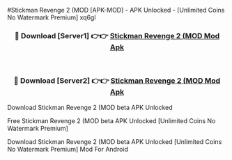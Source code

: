 #Stickman Revenge 2 (MOD [APK-MOD] - APK Unlocked - [Unlimited Coins No Watermark Premium] xq6gl



<div align="center">

<h3>🔴 Download [Server1] 👉👉 <a href="https://momento.my/?title=Stickman_Revenge_2_(MOD">Stickman Revenge 2 (MOD Mod Apk</a></h3><br>

<h3>🔴 Download [Server2] 👉👉 <a href="https://momento.my/?title=Stickman_Revenge_2_(MOD">Stickman Revenge 2 (MOD Mod Apk</a></h3>
</div>



Download Stickman Revenge 2 (MOD beta APK Unlocked

Free Stickman Revenge 2 (MOD beta APK Unlocked [Unlimited Coins No Watermark Premium]

Download Stickman Revenge 2 (MOD beta APK Unlocked [Unlimited Coins No Watermark Premium] Mod For Android
